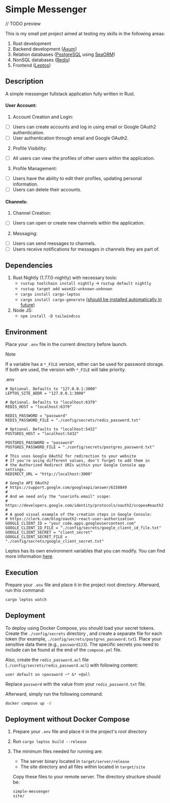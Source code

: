 # Simple Messenger

// TODO preview

This is my small pet project aimed at testing my skills in the following areas:
1. Rust development
2. Backend development ([Axum](https://github.com/tokio-rs/axum))
3. Relation databases ([PostgreSQL](https://www.postgresql.org/) using [SeaORM](https://www.sea-ql.org/SeaORM/))
4. NonSQL databases ([Redis](https://github.com/redis-rs/redis-rs))
5. Frontend ([Leptos](https://leptos.dev/))

## Description

A simple messenger fullstack application fully written in Rust.

#### User Account:
1. Account Creation and Login:
- [ ] Users can create accounts and log in using email or Google OAuth2 authentication.
- [ ] User authentication through email and Google OAuth2.

2. Profile Visibility:
- [ ] All users can view the profiles of other users within the application.

3. Profile Management:
- [ ] Users have the ability to edit their profiles, updating personal information.
- [ ] Users can delete their accounts.

#### Channels:
1. Channel Creation:
- [ ] Users can open or create new channels within the application.

2. Messaging:
- [ ] Users can send messages to channels.
- [ ] Users receive notifications for messages in channels they are part of.

## Dependencies

1. Rust Nightly (1.77.0-nightly) with necessary tools:
    - `rustup toolchain install nightly` -> `rustup default nightly`
    - `rustup target add wasm32-unknown-unknown`
    - `cargo install cargo-leptos`
    - `cargo install cargo-generate` ([should be installed automatically in future](https://github.com/leptos-rs/start-axum))
2. Node JS:
    - `npm install -D tailwindcss`

## Environment
Place your `.env` file in the current directory before launch.

> [!NOTE]
> If a variable has a `*_FILE` version, either can be used for password 
> storage. If both are used, the version with `*_FILE` will take priority.

.env
```env
# Optional. Defaults to "127.0.0.1:3000"
LEPTOS_SITE_ADDR = "127.0.0.1:3000"

# Optional. Defaults to "localhost:6379"
REDIS_HOST = "localhost:6379"

REDIS_PASSWORD = "password"
REDIS_PASSWORD_FILE = "./config/secrets/redis_password.txt"

# Optional. Defaults to "localhost:5432"
POSTGRES_HOST = "localhost:5432" 

POSTGRES_PASSWORD = "password"
POSTGRES_PASSWORD_FILE = "./config/secrets/postgres_password.txt"

# This uses Google OAuth2 for redirection to your website
# If you're using different values, don't forget to add them in
# the Authorized Redirect URIs within your Google Console app settings.
REDIRECT_URL = "http://localhost:3000"

# Google API OAuth2
# https://support.google.com/googleapi/answer/6158849
#
# And we need only the "userinfo.email" scope:
# https://developers.google.com/identity/protocols/oauth2/scopes#oauth2
#
# A good visual example of the creation steps in Google Console:
# https://clerk.com/blog/oauth2-react-user-authorization
GOOGLE_CLIENT_ID = "your_code.apps.googleusercontent.com"
GOOGLE_CLIENT_ID_FILE = "./config/secrets/google_client_id_file.txt"
GOOGLE_CLIENT_SECRET = "client_secret"
GOOGLE_CLIENT_SECRET_FILE = "./config/secrets/google_client_secret.txt"
```

Leptos has its own environment variables that you can modify. 
You can find more information [here](https://github.com/leptos-rs/cargo-leptos?tab=readme-ov-file#environment-variables).

## Execution
Prepare your `.env` file and place it in the project root directory. Afterward, run this command:
```bash
cargo leptos watch
```

## Deployment

To deploy using Docker Compose, you should load your secret tokens. Create the `./config/secrets` directory
, and create a separate file for each token (for example, `./config/secrets/postgres_password.txt`).
Place your sensitive data there (e.g., `password123`). The specific secrets you need to include can be found
at the end of the `compose.yml` file.

Also, create the `redis_password.acl` file (`./config/secrets/redis_password.acl`) with following content:
```text
user default on >password ~* &* +@all
```
Replace `password` with the value from your `redis_password.txt` file.

Afterward, simply run the following command:
```bash
docker compose up -d
```

## Deployment without Docker Compose
1. Prepare your `.env` file and place it in the project's root directory
2. Run `cargo leptos build --release`
3. The minimum files needed for running are:
    - The server binary located in `target/server/release`
    - The site directory and all files within located in `target/site`

    Copy these files to your remote server. The directory structure should be:

    ```text
    simple-messenger
    site/
    ```
